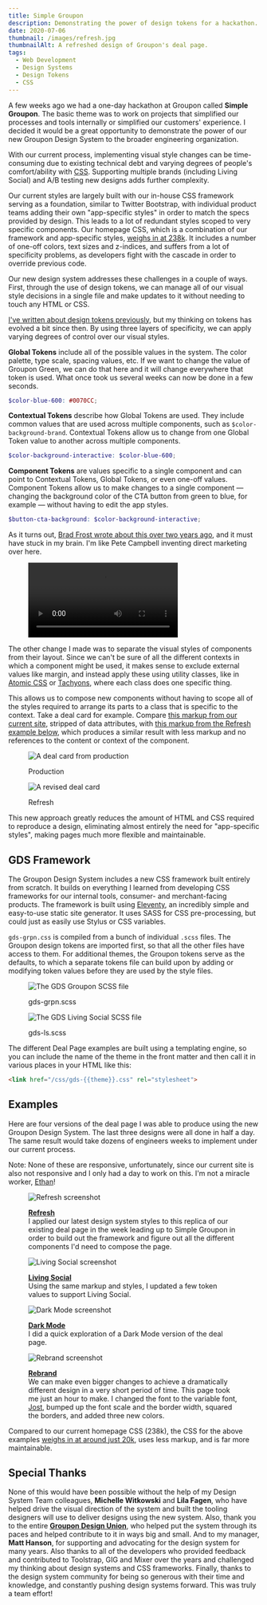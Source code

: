 ```yaml
---
title: Simple Groupon
description: Demonstrating the power of design tokens for a hackathon.
date: 2020-07-06
thumbnail: /images/refresh.jpg
thumbnailAlt: A refreshed design of Groupon's deal page.
tags:
  - Web Development
  - Design Systems
  - Design Tokens
  - CSS
---
```

A few weeks ago we had a one-day hackathon at Groupon called **Simple Groupon**. The basic theme was to work on projects that simplified our processes and tools internally or simplified our customers' experience. I decided it would be a great opportunity to demonstrate the power of our new Groupon Design System to the broader engineering organization.

With our current process, implementing visual style changes can be time-consuming due to existing technical debt and varying degrees of people's comfort/ability with [CSS](https://i.imgur.com/Q3cUg29.gif). Supporting multiple brands (including Living Social) and A/B testing new designs adds further complexity.

Our current styles are largely built with our in-house CSS framework serving as a foundation, similar to Twitter Bootstrap, with individual product teams adding their own "app-specific styles" in order to match the specs provided by design. This leads to a lot of redundant styles scoped to very specific components. Our homepage CSS, which is a combination of our framework and app-specific styles, [weighs in at 238k](https://cssstats.com/stats?url=groupon.com). It includes a number of one-off colors, text sizes and z-indices, and suffers from a lot of specificity problems, as developers fight with the cascade in order to override previous code.

Our new design system addresses these challenges in a couple of ways. First, through the use of design tokens, we can manage all of our visual style decisions in a single file and make updates to it without needing to touch any HTML or CSS.

[I've written about design tokens previously](/posts/2018-09-07-driving-your-design-system-with-tokens/), but my thinking on tokens has evolved a bit since then. By using three layers of specificity, we can apply varying degrees of control over our visual styles.

**Global Tokens** include all of the possible values in the system. The color palette, type scale, spacing values, etc. If we want to change the value of Groupon Green, we can do that here and it will change everywhere that token is used. What once took us several weeks can now be done in a few seconds.

```scss
$color-blue-600: #0070CC;
```

**Contextual Tokens** describe how Global Tokens are used. They include common values that are used across multiple components, such as `$color-background-brand`. Contextual Tokens allow us to change from one Global Token value to another across multiple components.

```scss
$color-background-interactive: $color-blue-600;
```

**Component Tokens** are values specific to a single component and can point to Contextual Tokens, Global Tokens, or even one-off values. Component Tokens allow us to make changes to a single component — changing the background color of the CTA button from green to blue, for example — without having to edit the app styles.

```scss
$button-cta-background: $color-background-interactive;
```

As it turns out, [Brad Frost wrote about this over two years ago](https://bradfrost.com/blog/post/creating-themeable-design-systems/), and it must have stuck in my brain. I'm like Pete Campbell inventing direct marketing over here.

<figure>

<video src="/images/video/pete-arrived-independently.mp4" loop autoplay>

<figcaption>
It only took me a couple of years longer than Brad Frost.
</figcaption>
</figure>

The other change I made was to separate the visual styles of components from their layout. Since we can't be sure of all the different contexts in which a component might be used, it makes sense to exclude external values like margin, and instead apply these using utility classes, like in [Atomic CSS](https://acss.io/) or [Tachyons](https://tachyons.io/), where each class does one specific thing.

This allows us to compose new components without having to scope all of the styles required to arrange its parts to a class that is specific to the context. Take a deal card for example. Compare [this markup from our current site](https://gist.github.com/peruvianidol/970bedcbca60954c4a416474066956b1), stripped of data attributes, with [this markup from the Refresh example below](https://gist.github.com/peruvianidol/b4d028e33b011bc0d05ddc262ae83ee5), which produces a similar result with less markup and no references to the content or context of the component.

<figure>

![A deal card from production](/images/deal-card.png)

<figcaption>
Production
</figcaption>
</figure>

<figure>

![A revised deal card](/images/deal-card-revised.png)

<figcaption>
Refresh
</figcaption>
</figure>

This new approach greatly reduces the amount of HTML and CSS required to reproduce a design, eliminating almost entirely the need for "app-specific styles", making pages much more flexible and maintainable.

## GDS Framework

The Groupon Design System includes a new CSS framework built entirely from scratch. It builds on everything I learned from developing CSS frameworks for our internal tools, consumer- and merchant-facing products. The framework is built using [Eleventy](https://11ty.dev), an incredibly simple and easy-to-use static site generator. It uses SASS for CSS pre-processing, but could just as easily use Stylus or CSS variables.

`gds-grpn.css` is compiled from a bunch of individual `.scss` files. The Groupon design tokens are imported first, so that all the other files have access to them. For additional themes, the Groupon tokens serve as the defaults, to which a separate tokens file can build upon by adding or modifying token values before they are used by the style files.

<figure>

![The GDS Groupon SCSS file](/images/gds-grpn-scss.png)

<figcaption>
gds-grpn.scss
</figcaption>
</figure>

<figure>

![The GDS Living Social SCSS file](/images/gds-ls-scss.png)

<figcaption>
gds-ls.scss
</figcaption>
</figure>

The different Deal Page examples are built using a templating engine, so you can include the name of the theme in the front matter and then call it in various places in your HTML like this:

```html
<link href="/css/gds-{{theme}}.css" rel="stylesheet">
```

## Examples

Here are four versions of the deal page I was able to produce using the new Groupon Design System. The last three designs were all done in half a day. The same result would take dozens of engineers weeks to implement under our current process.

Note: None of these are responsive, unfortunately, since our current site is also not responsive and I only had a day to work on this. I'm not a miracle worker, [Ethan](https://twitter.com/beep)!

<figure>

![Refresh screenshot](/images/refresh.jpg)

<figcaption>

**[Refresh](/simple-groupon/deal-page/)**\
I applied our latest design system styles to this replica of our existing deal page in the week leading up to Simple Groupon in order to build out the framework and figure out all the different components I'd need to compose the page.

</figcaption>
</figure>

<figure>

![Living Social screenshot](/images/ls.jpg)

<figcaption>

**[Living Social](/simple-groupon/deal-page-ls/)**\
Using the same markup and styles, I updated a few token values to support Living Social.

</figcaption>
</figure>

<figure>

![Dark Mode screenshot](/images/dark.png)

<figcaption>

**[Dark Mode](/simple-groupon/deal-page-dark/)**\
I did a quick exploration of a Dark Mode version of the deal page.

</figcaption>
</figure>

<figure>

![Rebrand screenshot](/images/rebrand.jpg)

<figcaption>

**[Rebrand](/simple-groupon/deal-page-rebrand/)**\
We can make even bigger changes to achieve a dramatically different design in a very short period of time. This page took me just an hour to make. I changed the font to the variable font, [Jost](https://fonts.google.com/specimen/Jost), bumped up the font scale and the border width, squared the borders, and added three new colors.

</figcaption>
</figure>

Compared to our current homepage CSS (238k), the CSS for the above examples [weighs in at around just 20k](https://cssstats.com/stats?url=https%3A%2F%2Fmikeaparicio.com%2Fsimple-groupon%2Fdeal-page%2F), uses less markup, and is far more maintainable.

## Special Thanks

None of this would have been possible without the help of my Design System Team colleagues, **Michelle Witkowski** and **Lila Fagen**, who have helped drive the visual direction of the system and built the tooling designers will use to deliver designs using the new system. Also, thank you to the entire **[Groupon Design Union](https://design.groupon.com/)**, who helped put the system through its paces and helped contribute to it in ways big and small. And to my manager, **Matt Hanson**, for supporting and advocating for the design system for many years. Also thanks to all of the developers who provided feedback and contributed to Toolstrap, GIG and Mixer over the years and challenged my thinking about design systems and CSS frameworks. Finally, thanks to the design system community for being so generous with their time and knowledge, and constantly pushing design systems forward. This was truly a team effort!